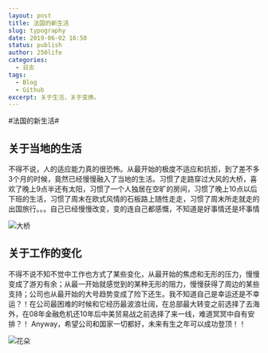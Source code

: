 ```yaml
---
layout: post
title: 法国的新生活
slug: typography
date: 2019-06-02 16:50
status: publish
author: 250life
categories: 
  - 日志
tags:
  - Blog
  - Github
excerpt: 关于生活，关于变换。
---
```


#法国的新生活#

##     关于当地的生活

不得不说，人的适应能力真的很恐怖。从最开始的极度不适应和抗拒，到了差不多3个月的时候，竟然已经慢慢融入了当地的生活。习惯了走路穿过大风的大桥，喜欢了晚上9点半还有太阳，习惯了一个人独居在空旷的房间，习惯了晚上10点以后下班的生活，习惯了周末在欧式风情的石板路上随性走走，习惯了周末所走就走的出国旅行。。。自己已经慢慢改变，变的连自己都感慨，不知道是好事情还是坏事情

![大桥](http://qiniu.250life.com/2019/06/02/15595115085894.jpg)

  

##     关于工作的变化

不得不说不知不觉中工作也方式了某些变化，从最开始的焦虑和无形的压力，慢慢变成了游刃有余；从最一开始就感觉到的某种无形的阻力，慢慢获得了周边的某些支持；公司也从最开始的大号趋势变成了险下还生。我不知道自己是幸运还是不幸运？！在公司最困难的时候和它经历最波浪壮阔，在总部最大转变之前选择了去海外，在08年金融危机还10年后中美贸易战之前选择了来一线，难道冥冥中自有安排？！
Anyway，希望公司和国家一切都好，未来有生之年可以成功登顶！！


![花朵](http://qiniu.250life.com/2019/06/02/15595115844076.jpg)

